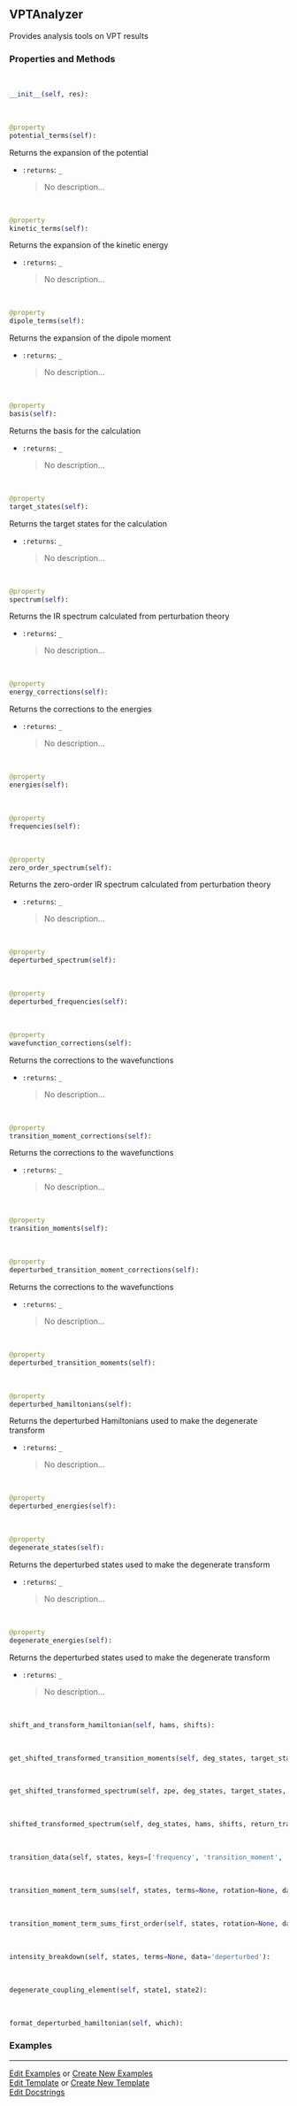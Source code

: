 ## <a id="Psience.VPT2.Analyzer.VPTAnalyzer">VPTAnalyzer</a>
Provides analysis tools on VPT results

### Properties and Methods
<a id="Psience.VPT2.Analyzer.VPTAnalyzer.__init__" class="docs-object-method">&nbsp;</a>
```python
__init__(self, res): 
```

<a id="Psience.VPT2.Analyzer.VPTAnalyzer.potential_terms" class="docs-object-method">&nbsp;</a>
```python
@property
potential_terms(self): 
```
Returns the expansion of the potential
- `:returns`: `_`
    >No description...

<a id="Psience.VPT2.Analyzer.VPTAnalyzer.kinetic_terms" class="docs-object-method">&nbsp;</a>
```python
@property
kinetic_terms(self): 
```
Returns the expansion of the kinetic energy
- `:returns`: `_`
    >No description...

<a id="Psience.VPT2.Analyzer.VPTAnalyzer.dipole_terms" class="docs-object-method">&nbsp;</a>
```python
@property
dipole_terms(self): 
```
Returns the expansion of the dipole moment
- `:returns`: `_`
    >No description...

<a id="Psience.VPT2.Analyzer.VPTAnalyzer.basis" class="docs-object-method">&nbsp;</a>
```python
@property
basis(self): 
```
Returns the basis for the calculation
- `:returns`: `_`
    >No description...

<a id="Psience.VPT2.Analyzer.VPTAnalyzer.target_states" class="docs-object-method">&nbsp;</a>
```python
@property
target_states(self): 
```
Returns the target states for the calculation
- `:returns`: `_`
    >No description...

<a id="Psience.VPT2.Analyzer.VPTAnalyzer.spectrum" class="docs-object-method">&nbsp;</a>
```python
@property
spectrum(self): 
```
Returns the IR spectrum calculated from perturbation theory
- `:returns`: `_`
    >No description...

<a id="Psience.VPT2.Analyzer.VPTAnalyzer.energy_corrections" class="docs-object-method">&nbsp;</a>
```python
@property
energy_corrections(self): 
```
Returns the corrections to the energies
- `:returns`: `_`
    >No description...

<a id="Psience.VPT2.Analyzer.VPTAnalyzer.energies" class="docs-object-method">&nbsp;</a>
```python
@property
energies(self): 
```

<a id="Psience.VPT2.Analyzer.VPTAnalyzer.frequencies" class="docs-object-method">&nbsp;</a>
```python
@property
frequencies(self): 
```

<a id="Psience.VPT2.Analyzer.VPTAnalyzer.zero_order_spectrum" class="docs-object-method">&nbsp;</a>
```python
@property
zero_order_spectrum(self): 
```
Returns the zero-order IR spectrum calculated from perturbation theory
- `:returns`: `_`
    >No description...

<a id="Psience.VPT2.Analyzer.VPTAnalyzer.deperturbed_spectrum" class="docs-object-method">&nbsp;</a>
```python
@property
deperturbed_spectrum(self): 
```

<a id="Psience.VPT2.Analyzer.VPTAnalyzer.deperturbed_frequencies" class="docs-object-method">&nbsp;</a>
```python
@property
deperturbed_frequencies(self): 
```

<a id="Psience.VPT2.Analyzer.VPTAnalyzer.wavefunction_corrections" class="docs-object-method">&nbsp;</a>
```python
@property
wavefunction_corrections(self): 
```
Returns the corrections to the wavefunctions
- `:returns`: `_`
    >No description...

<a id="Psience.VPT2.Analyzer.VPTAnalyzer.transition_moment_corrections" class="docs-object-method">&nbsp;</a>
```python
@property
transition_moment_corrections(self): 
```
Returns the corrections to the wavefunctions
- `:returns`: `_`
    >No description...

<a id="Psience.VPT2.Analyzer.VPTAnalyzer.transition_moments" class="docs-object-method">&nbsp;</a>
```python
@property
transition_moments(self): 
```

<a id="Psience.VPT2.Analyzer.VPTAnalyzer.deperturbed_transition_moment_corrections" class="docs-object-method">&nbsp;</a>
```python
@property
deperturbed_transition_moment_corrections(self): 
```
Returns the corrections to the wavefunctions
- `:returns`: `_`
    >No description...

<a id="Psience.VPT2.Analyzer.VPTAnalyzer.deperturbed_transition_moments" class="docs-object-method">&nbsp;</a>
```python
@property
deperturbed_transition_moments(self): 
```

<a id="Psience.VPT2.Analyzer.VPTAnalyzer.deperturbed_hamiltonians" class="docs-object-method">&nbsp;</a>
```python
@property
deperturbed_hamiltonians(self): 
```
Returns the deperturbed Hamiltonians used to make the degenerate transform
- `:returns`: `_`
    >No description...

<a id="Psience.VPT2.Analyzer.VPTAnalyzer.deperturbed_energies" class="docs-object-method">&nbsp;</a>
```python
@property
deperturbed_energies(self): 
```

<a id="Psience.VPT2.Analyzer.VPTAnalyzer.degenerate_states" class="docs-object-method">&nbsp;</a>
```python
@property
degenerate_states(self): 
```
Returns the deperturbed states used to make the degenerate transform
- `:returns`: `_`
    >No description...

<a id="Psience.VPT2.Analyzer.VPTAnalyzer.degenerate_energies" class="docs-object-method">&nbsp;</a>
```python
@property
degenerate_energies(self): 
```
Returns the deperturbed states used to make the degenerate transform
- `:returns`: `_`
    >No description...

<a id="Psience.VPT2.Analyzer.VPTAnalyzer.shift_and_transform_hamiltonian" class="docs-object-method">&nbsp;</a>
```python
shift_and_transform_hamiltonian(self, hams, shifts): 
```

<a id="Psience.VPT2.Analyzer.VPTAnalyzer.get_shifted_transformed_transition_moments" class="docs-object-method">&nbsp;</a>
```python
get_shifted_transformed_transition_moments(self, deg_states, target_states, hams, shifts, tmoms, handling_mode='transpose'): 
```

<a id="Psience.VPT2.Analyzer.VPTAnalyzer.get_shifted_transformed_spectrum" class="docs-object-method">&nbsp;</a>
```python
get_shifted_transformed_spectrum(self, zpe, deg_states, target_states, hams, shifts, tmoms, handling_mode='transpose'): 
```

<a id="Psience.VPT2.Analyzer.VPTAnalyzer.shifted_transformed_spectrum" class="docs-object-method">&nbsp;</a>
```python
shifted_transformed_spectrum(self, deg_states, hams, shifts, return_transformation=False, handling_mode='transpose'): 
```

<a id="Psience.VPT2.Analyzer.VPTAnalyzer.transition_data" class="docs-object-method">&nbsp;</a>
```python
transition_data(self, states, keys=['frequency', 'transition_moment', 'intensity'], data='deperturbed'): 
```

<a id="Psience.VPT2.Analyzer.VPTAnalyzer.transition_moment_term_sums" class="docs-object-method">&nbsp;</a>
```python
transition_moment_term_sums(self, states, terms=None, rotation=None, data='deperturbed'): 
```

<a id="Psience.VPT2.Analyzer.VPTAnalyzer.transition_moment_term_sums_first_order" class="docs-object-method">&nbsp;</a>
```python
transition_moment_term_sums_first_order(self, states, rotation=None, data='deperturbed'): 
```

<a id="Psience.VPT2.Analyzer.VPTAnalyzer.intensity_breakdown" class="docs-object-method">&nbsp;</a>
```python
intensity_breakdown(self, states, terms=None, data='deperturbed'): 
```

<a id="Psience.VPT2.Analyzer.VPTAnalyzer.degenerate_coupling_element" class="docs-object-method">&nbsp;</a>
```python
degenerate_coupling_element(self, state1, state2): 
```

<a id="Psience.VPT2.Analyzer.VPTAnalyzer.format_deperturbed_hamiltonian" class="docs-object-method">&nbsp;</a>
```python
format_deperturbed_hamiltonian(self, which): 
```

### Examples




___

[Edit Examples](https://github.com/McCoyGroup/Psience/edit/edit/ci/examples/ci/docs/Psience/VPT2/Analyzer/VPTAnalyzer.md) or 
[Create New Examples](https://github.com/McCoyGroup/Psience/new/edit/?filename=ci/examples/ci/docs/Psience/VPT2/Analyzer/VPTAnalyzer.md) <br/>
[Edit Template](https://github.com/McCoyGroup/Psience/edit/edit/ci/docs/ci/docs/Psience/VPT2/Analyzer/VPTAnalyzer.md) or 
[Create New Template](https://github.com/McCoyGroup/Psience/new/edit/?filename=ci/docs/templates/ci/docs/Psience/VPT2/Analyzer/VPTAnalyzer.md) <br/>
[Edit Docstrings](https://github.com/McCoyGroup/Psience/edit/edit/Psience/VPT2/Analyzer.py?message=Update%20Docs)